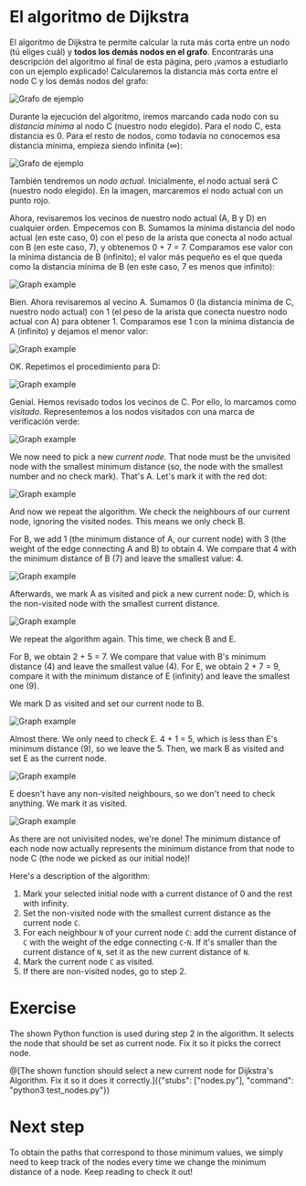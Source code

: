 # El algoritmo de Dijkstra

El algoritmo de Dijkstra te permite calcular la ruta más corta entre un nodo (tú eliges cuál) y **todos los demás nodos en el grafo**. Encontrarás una descripción del algoritmo al final de esta página, pero ¡vamos a estudiarlo con un ejemplo explicado! Calcularemos la distancia más corta entre el nodo C y los demás nodos del grafo:

![Grafo de ejemplo](graph.png "")

Durante la ejecución del algoritmo, iremos marcando cada nodo con su _distancia mínima_ al nodo C (nuestro nodo elegido). Para el nodo C, esta distancia es 0. Para el resto de nodos, como todavía no conocemos esa distancia mínima, empieza siendo infinita (∞):

![Grafo de ejemplo](graph_c.png "")

También tendremos un _nodo actual_. Inicialmente, el nodo actual será C (nuestro nodo elegido). En la imagen, marcaremos el nodo actual con un punto rojo.

Ahora, revisaremos los vecinos de nuestro nodo actual (A, B y D) en cualquier orden. Empecemos con B. Sumamos la mínima distancia del nodo actual (en este caso, 0) con el peso de la arista que conecta al nodo actual con B (en este caso, 7), y obtenemos 0 + 7 = 7. Comparamos ese valor con la mínima distancia de B (infinito); el valor más pequeño es el que queda como la distancia mínima de B (en este caso, 7 es menos que infinito):

![Graph example](graph_c1.png "")

Bien. Ahora revisaremos al vecino A. Sumamos 0 (la distancia mínima de C, nuestro nodo actual) con 1 (el peso de la arista que conecta nuestro nodo actual con A) para obtener 1. Comparamos ese 1 con la mínima distancia de A (infinito) y dejamos el menor valor:

![Graph example](graph_c2.png "")

OK. Repetimos el procedimiento para D:

![Graph example](graph_c3.png "")

Genial. Hemos revisado todos los vecinos de C. Por ello, lo marcamos como _visitado_. Representemos a los nodos visitados con una marca de verificación verde:

![Graph example](graph_cok.png "")

We now need to pick a new _current node_. That node must be the unvisited node with the smallest minimum distance (so, the node with the smallest number and no check mark). That's A. Let's mark it with the red dot:

![Graph example](graph_a.png "")

And now we repeat the algorithm. We check the neighbours of our current node, ignoring the visited nodes. This means we only check B.

For B, we add 1 (the minimum distance of A, our current node) with 3 (the weight of the edge connecting A and B) to obtain 4. We compare that 4 with the minimum distance of B (7) and leave the smallest value: 4.

![Graph example](graph_a1.png "")

Afterwards, we mark A as visited and pick a new current node: D, which is the non-visited node with the smallest current distance.

![Graph example](graph_d.png "")

We repeat the algorithm again. This time, we check B and E.

For B, we obtain 2 + 5 = 7. We compare that value with B's minimum distance (4) and leave the smallest value (4). For E, we obtain 2 + 7 = 9, compare it with the minimum distance of E (infinity) and leave the smallest one (9).

We mark D as visited and set our current node to B.

![Graph example](graph_b.png "")

Almost there. We only need to check E. 4 + 1 = 5, which is less than E's minimum distance (9), so we leave the 5. Then, we mark B as visited and set E as the current node.

![Graph example](graph_e.png "")

E doesn't have any non-visited neighbours, so we don't need to check anything. We mark it as visited.

![Graph example](graph_final.png "")

As there are not univisited nodes, we're done! The minimum distance of each node now actually represents the minimum distance from that node to node C (the node we picked as our initial node)!

Here's a description of the algorithm:
1. Mark your selected initial node with a current distance of 0 and the rest with infinity.
2. Set the non-visited node with the smallest current distance as the current node `C`.
3. For each neighbour `N` of your current node `C`: add the current distance of `C` with the weight of the edge connecting `C`-`N`. If it's smaller than the current distance of `N`, set it as the new current distance of `N`.
4. Mark the current node `C` as visited.
5. If there are non-visited nodes, go to step 2.

# Exercise
The shown Python function is used during step 2 in the algorithm. It selects the node that should be set as current node. Fix it so it picks the correct node.

@[The shown function should select a new current node for Dijkstra's Algorithm. Fix it so it does it correctly.]({"stubs": ["nodes.py"], "command": "python3 test_nodes.py"})

# Next step
To obtain the paths that correspond to those minimum values, we simply need to keep track of the nodes every time we change the minimum distance of a node. Keep reading to check it out!

